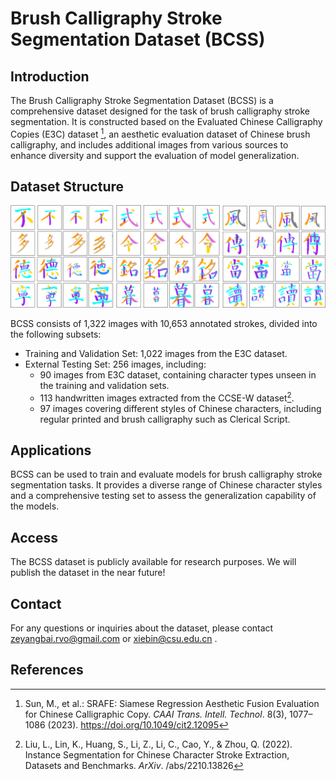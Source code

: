 # Brush Calligraphy Stroke Segmentation Dataset (BCSS)

## Introduction

The Brush Calligraphy Stroke Segmentation Dataset (BCSS) is a comprehensive dataset designed for the task of brush calligraphy stroke segmentation. It is constructed based on the Evaluated Chinese Calligraphy Copies (E3C) dataset [^1], an aesthetic evaluation dataset of Chinese brush calligraphy, and includes additional images from various sources to enhance diversity and support the evaluation of model generalization.

## Dataset Structure

![dataset](src/dataset.png)

BCSS consists of 1,322 images with 10,653 annotated strokes, divided into the following subsets:

- Training and Validation Set: 1,022 images from the E3C dataset.
- External Testing Set: 256 images, including:
  - 90 images from E3C dataset, containing character types unseen in the training and validation sets.
  - 113 handwritten images extracted from the CCSE-W dataset[^2].
  - 97 images covering different styles of Chinese characters, including regular printed and brush calligraphy such as Clerical Script.

## Applications

BCSS can be used to train and evaluate models for brush calligraphy stroke segmentation tasks. It provides a diverse range of Chinese character styles and a comprehensive testing set to assess the generalization capability of the models.

## Access

The BCSS dataset is publicly available for research purposes. We will publish the dataset in the near future!

## Contact

For any questions or inquiries about the dataset, please contact zeyangbai.rvo@gmail.com or [xiebin@csu.edu.cn](mailto:xiebin@csu.edu.cn) .

## References


[^1]: Sun, M., et al.: SRAFE: Siamese Regression Aesthetic Fusion Evaluation for Chinese Calligraphic Copy. *CAAI Trans. Intell. Technol*. 8(3), 1077–1086 (2023). https://doi.org/10.1049/cit2.12095
[^2]: Liu, L., Lin, K., Huang, S., Li, Z., Li, C., Cao, Y., & Zhou, Q. (2022). Instance Segmentation for Chinese Character Stroke Extraction, Datasets and Benchmarks. *ArXiv*. /abs/2210.13826

